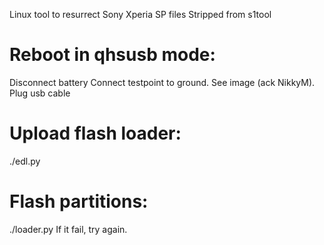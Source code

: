 Linux tool to resurrect Sony Xperia SP files
Stripped from s1tool

# Reboot in qhsusb mode:
Disconnect battery
Connect testpoint to ground. See image (ack NikkyM).
Plug usb cable

# Upload flash loader:
./edl.py

# Flash partitions:
./loader.py
If it fail, try again.
